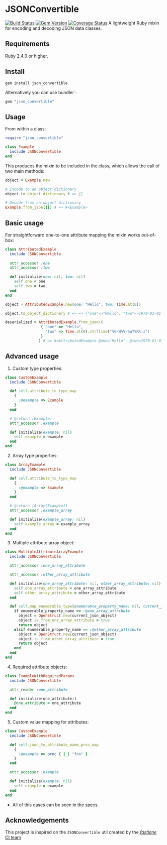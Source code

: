 # JSONConvertible
[![Build Status](https://travis-ci.org/minuscorp/JSONConvertible.svg?branch=main)](https://travis-ci.org/minuscorp/JSONConvertible) 
[![Gem Version](https://badge.fury.io/rb/json_convertible.png)](http://badge.fury.io/rb/json_convertible)
[![Coverage Status](https://coveralls.io/repos/github/minuscorp/JSONConvertible/badge.svg?branch=main)](https://coveralls.io/github/minuscorp/JSONConvertible?branch=main)
A lightweight Ruby mixin for encoding and decoding JSON data classes.

## Requirements

Ruby 2.4.0 or higher.

## Install

```no-highlight
gem install json_convertible
```

Alternatively you can use bundler`:

```ruby
gem "json_convertible"
```

## Usage

From within a class:

```ruby
require "json_convertible"

class Example
  include JSONConvertible
end
``` 

This produces the mixin to be included in the class, which allows the call of two main methods:

```ruby
object = Example.new

# Encode to an object dictionary
object.to_object_dictionary # => {}

# Decode from an object dictionary
Example.from_json({}) # => #<Example>
```

## Basic usage

For straightforward one-to-one attribute mapping the mixin works out-of-box:

```ruby
class AttributedExample
  include JSONConvertible
  
  attr_accessor :one
  attr_accessor :two

  def initialize(one: nil, two: nil)
    self.one = one
    self.two = two
  end
end

object = AttributedExample.new(one: "Hello", two: Time.at(0))

object.to_object_dictionary # => => {"one"=>"Hello", "two"=>1970-01-01 01:00:00 +0100}

deserialized = AttributedExample.from_json!(
                { "one" => "Hello", 
                  "two" => Time.at(0).strftime("%G-W%V-%uT%R%:z") 
                }
               ) # => #<AttributedExample @one="Hello", @two=1970-01-01 01:00:00 +0100>
```

## Advanced usage

1. Custom type properties:

```ruby
class CustomExample
  include JSONConvertible

  def self.attribute_to_type_map
    {
      :@example => Example
    }
  end 

  # @return [Example]
  attr_accessor :example

  def initialize(example: nil)
    self.example = example
  end
end
```

2. Array type properties:

```ruby
class ArrayExample
  include JSONConvertible

  def self.attribute_to_type_map
    {
      :@example => Example
    }
  end

  # @return [Array(Example)]
  attr_accessor :example_array

  def initialize(example_array: nil)
    self.example_array = example_array
  end
end
```

3. Multiple attribute array object:

```ruby
class MultipleAttributeArrayExample
  include JSONConvertible

  attr_accessor :one_array_attribute

  attr_accessor :other_array_attribute

  def initialize(one_array_attribute: nil, other_array_attribute: nil)
    self.one_array_attribute = one_array_attribute
    self.other_array_attribute = other_array_attribute
  end

  def self.map_enumerable_type(enumerable_property_name: nil, current_json_object: nil)
    if enumerable_property_name == :@one_array_attribute
      object = OpenStruct.new(current_json_object)
      object.is_from_one_array_attribute = true
      return object
    elsif enumerable_property_name == :@other_array_attribute
      object = OpenStruct.new(current_json_object)
      object.is_from_other_array_attribute = true
      return object
    end
  end
end
```

4. Required attribute objects:

```ruby
class ExampleWithRequiredParams
  include JSONConvertible

  attr_reader :one_attribute

  def initialize(one_attribute:)
    @one_attribute = one_attribute
  end
end
```

5. Custom value mapping for attributes:

```ruby
class CustomExample
  include JSONConvertible

  def self.json_to_attribute_name_proc_map
    {
      :@example => proc { |_| "foo" }
    }
  end 

  attr_accessor :example

  def initialize(example: nil)
    self.example = example
  end
end
```

* All of this cases can be seen in the specs

## Acknowledgements

This project is inspired on the `JSONConvertible` util created by the [_fastlane_ CI team](https://github.com/fastlane/ci)
